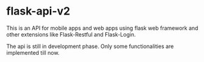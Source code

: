 flask-api-v2
============

This is an API for mobile apps and web apps using flask web framework and other extensions like Flask-Restful and Flask-Login.

The api is still in development phase. Only some functionalities are implemented till now.

